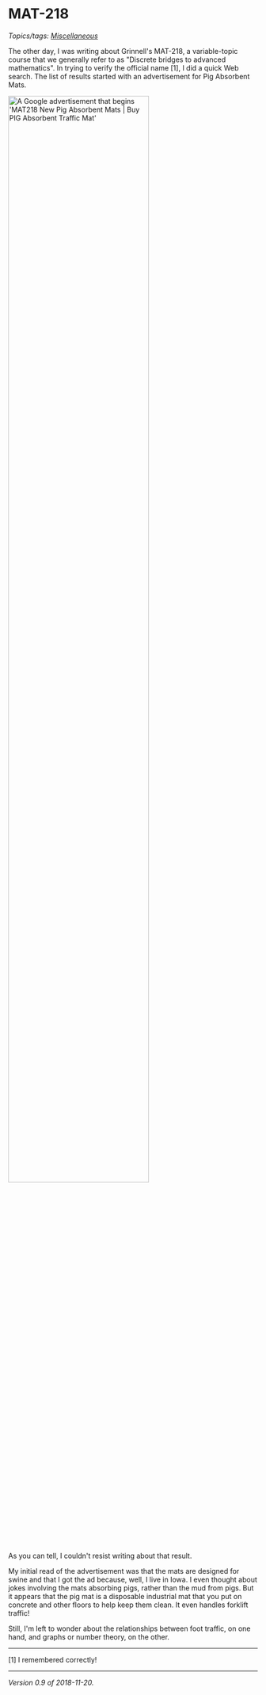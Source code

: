 MAT-218
=======

*Topics/tags: [Miscellaneous](index-misc)*

The other day, I was writing about Grinnell's MAT-218, a variable-topic
course that we generally refer to as "Discrete bridges to advanced
mathematics".  In trying to verify the official name [1], I did a quick
Web search.  The list of results started with an advertisement for
Pig Absorbent Mats.

[<img src="images/MAT218" width="75%" alt="A Google advertisement that begins 'MAT218 New Pig Absorbent Mats | Buy PIG Absorbent Traffic Mat'">](https://catalog.grinnell.edu/preview_course.php?catoid=20&coid=44228)

As you can tell, I couldn't resist writing about that result.

My initial read of the advertisement was that the mats are designed for
swine and that I got the ad because, well, I live in Iowa.  I even thought
about jokes involving the mats absorbing pigs, rather than the mud
from pigs.  But it appears that the pig mat is a disposable industrial
mat that you put on concrete and other floors to help keep them clean.
It even handles forklift traffic!

Still, I'm left to wonder about the relationships between foot traffic,
on one hand, and graphs or number theory, on the other.

---

[1] I remembered correctly!

---

*Version 0.9 of 2018-11-20.*
